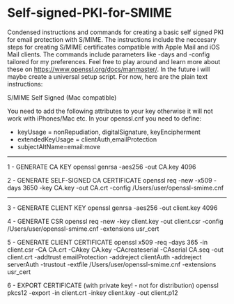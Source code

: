 # Self-signed-PKI-for-SMIME
Condensed instructions and commands for creating a basic self signed PKI for email protection with S/MIME. The instructions include the neccesary steps for creating S/MIME certificates compatible with Apple Mail and iOS Mail clients. The commands include parameters like -days and -config tailored for my preferences. Feel free to play around and learn more about these on https://www.openssl.org/docs/manmaster/. In the future i will maybe create a universal setup script. For now, here are the plain text instructions:

S/MIME Self Signed (Mac compatible)

You need to add the following attributes to your key otherwise it will not work with iPhones/Mac etc. In your openssl.cnf you need to define:
* keyUsage = nonRepudiation, digitalSignature, keyEncipherment
* extendedKeyUsage = clientAuth,emailProtection
* subjectAltName=email:move

---------------------------------------------------------------------------------------------------------------

1 - GENERATE CA KEY
openssl genrsa -aes256 -out CA.key 4096

2 - GENERATE SELF-SIGNED CA CERTIFICATE
openssl req -new -x509 -days 3650 -key CA.key -out CA.crt -config /Users/user/openssl-smime.cnf

---------------------------------------------------------------------------------------------------------------

3 - GENERATE CLIENT KEY
openssl genrsa -aes256 -out client.key 4096

4 - GENERATE CSR
openssl req -new -key client.key -out client.csr -config /Users/user/openssl-smime.cnf -extensions usr_cert

5 - GENERATE CLIENT CERTIFICATE
openssl x509 -req -days 365 -in client.csr -CA CA.crt -CAkey CA.key -CAcreateserial -CAserial CA.seq -out client.crt -addtrust emailProtection -addreject clientAuth -addreject serverAuth -trustout -extfile /Users/user/openssl-smime.cnf -extensions usr_cert

6 - EXPORT CERTIFICATE (with private key! - not for distribution)
openssl pkcs12 -export -in client.crt -inkey client.key -out client.p12
